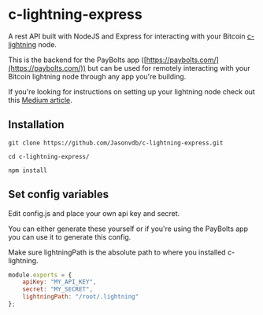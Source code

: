 # c-lightning-express

A rest API built with NodeJS and Express for interacting with your Bitcoin [c-lightning](https://github.com/ElementsProject/lightning) node.

This is the backend for the PayBolts app ([https://paybolts.com/](https://paybolts.com/)) but can be used for remotely interacting with your Bitcoin lightning node through any app you're building.

If you're looking for instructions on setting up your lightning node check out this [Medium article](https://medium.com/@Jayvdb/setting-up-and-transacting-on-the-bitcoin-lightning-network-a9ada42ec305).

## Installation

```
git clone https://github.com/Jasonvdb/c-lightning-express.git

cd c-lightning-express/

npm install
```

## Set config variables

Edit config.js and place your own api key and secret.

You can either generate these yourself or if you're using the PayBolts app you can use it to generate this config.

Make sure lightningPath is the absolute path to where you installed c-lightning.

```javascript
module.exports = {
	apiKey: "MY_API_KEY",
	secret: "MY_SECRET",
	lightningPath: "/root/.lightning"
};

```
